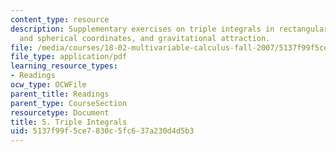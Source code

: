 ```yaml
---
content_type: resource
description: Supplementary exercises on triple integrals in rectangular, cylindrical,
  and spherical coordinates, and gravitational attraction.
file: /media/courses/18-02-multivariable-calculus-fall-2007/5137f99f5ce7830c5fc637a230d4d5b3_triple_integrals.pdf
file_type: application/pdf
learning_resource_types:
- Readings
ocw_type: OCWFile
parent_title: Readings
parent_type: CourseSection
resourcetype: Document
title: 5. Triple Integrals
uid: 5137f99f-5ce7-830c-5fc6-37a230d4d5b3
---
```

